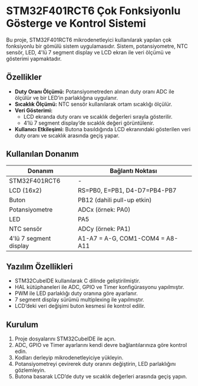 # STM32F401RCT6 Çok Fonksiyonlu Gösterge ve Kontrol Sistemi

Bu proje, STM32F401RCT6 mikrodenetleyici kullanılarak yapılan çok fonksiyonlu bir gömülü sistem uygulamasıdır. Sistem, potansiyometre, NTC sensör, LED, 4'lü 7 segment display ve LCD ekran ile veri ölçümü ve gösterimi yapmaktadır.

## Özellikler

- **Duty Oranı Ölçümü:** Potansiyometreden alınan duty oranı ADC ile ölçülür ve bir LED’in parlaklığına uygulanır.
- **Sıcaklık Ölçümü:** NTC sensör kullanılarak ortam sıcaklığı ölçülür.
- **Veri Gösterimi:**
  - LCD ekranda duty oranı ve sıcaklık değerleri sırayla gösterilir.
  - 4’lü 7 segment display’de sıcaklık değeri görüntülenir.
- **Kullanıcı Etkileşimi:** Butona basıldığında LCD ekranındaki gösterilen veri duty oranı ve sıcaklık arasında geçiş yapar.

## Kullanılan Donanım

| Donanım           | Bağlantı Noktası        |
|------------------|-----------------------|
| STM32F401RCT6     | -                     |
| LCD (16x2)        | RS=PB0, E=PB1, D4-D7=PB4-PB7 |
| Buton             | PB12 (dahili pull-up etkin) |
| Potansiyometre    | ADCx (örnek: PA0)      |
| LED               | PA5                    |
| NTC sensör        | ADCy (örnek: PA1)      |
| 4'lü 7 segment display | A1-A7 = A-G, COM1-COM4 = A8-A11 |

## Yazılım Özellikleri

- STM32CubeIDE kullanılarak C dilinde geliştirilmiştir.
- HAL kütüphaneleri ile ADC, GPIO ve Timer konfigürasyonu yapılmıştır.
- PWM ile LED parlaklığı duty oranına göre ayarlanır.
- 7 segment display sürümü multiplexing ile yapılmıştır.
- LCD’deki veri değişimi buton kesmesi ile kontrol edilir.

## Kurulum

1. Proje dosyalarını STM32CubeIDE ile açın.
2. ADC, GPIO ve Timer ayarlarını kendi devre bağlantılarınıza göre kontrol edin.
3. Kodları derleyip mikrodenetleyiciye yükleyin.
4. Potansiyometreyi çevirerek duty oranını değiştirin, LED parlaklığını gözlemleyin.
5. Butona basarak LCD’de duty ve sıcaklık değerleri arasında geçiş yapın.
